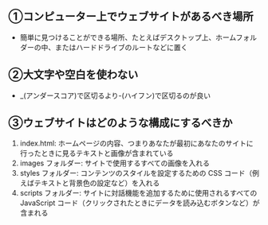 ## ①コンピューター上でウェブサイトがあるべき場所
- 簡単に見つけることができる場所、たとえばデスクトップ上、ホームフォルダーの中、またはハードドライブのルートなどに置く

## ②大文字や空白を使わない
- _(アンダースコア)で区切るより-(ハイフン)で区切るのが良い

## ③ウェブサイトはどのような構成にするべきか
1. index.html: ホームページの内容、つまりあなたが最初にあなたのサイトに行ったときに見るテキストと画像が含まれている
2. images フォルダー: サイトで使用するすべての画像を入れる
3. styles フォルダー: コンテンツのスタイルを設定するための CSS コード（例えばテキストと背景色の設定など）を入れる
4. scripts フォルダー: サイトに対話機能を追加するために使用されるすべての JavaScript コード（クリックされたときにデータを読み込むボタンなど）が含まれる
